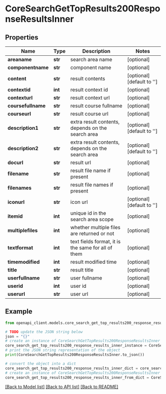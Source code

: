 # CoreSearchGetTopResults200ResponseResultsInner


## Properties

Name | Type | Description | Notes
------------ | ------------- | ------------- | -------------
**areaname** | **str** | search area name | [optional] 
**componentname** | **str** | component name | [optional] 
**content** | **str** | result contents | [optional] [default to '']
**contextid** | **int** | result context id | [optional] 
**contexturl** | **str** | result context url | [optional] 
**coursefullname** | **str** | result course fullname | [optional] 
**courseurl** | **str** | result course url | [optional] 
**description1** | **str** | extra result contents, depends on the search area | [optional] [default to '']
**description2** | **str** | extra result contents, depends on the search area | [optional] [default to '']
**docurl** | **str** | result url | [optional] 
**filename** | **str** | result file name if present | [optional] 
**filenames** | **str** | result file names if present | [optional] 
**iconurl** | **str** | icon url | [optional] [default to '']
**itemid** | **int** | unique id in the search area scope | [optional] 
**multiplefiles** | **int** | whether multiple files are returned or not | [optional] 
**textformat** | **int** | text fields format, it is the same for all of them | [optional] 
**timemodified** | **int** | result modified time | [optional] 
**title** | **str** | result title | [optional] 
**userfullname** | **str** | user fullname | [optional] 
**userid** | **int** | user id | [optional] 
**userurl** | **str** | user url | [optional] 

## Example

```python
from openapi_client.models.core_search_get_top_results200_response_results_inner import CoreSearchGetTopResults200ResponseResultsInner

# TODO update the JSON string below
json = "{}"
# create an instance of CoreSearchGetTopResults200ResponseResultsInner from a JSON string
core_search_get_top_results200_response_results_inner_instance = CoreSearchGetTopResults200ResponseResultsInner.from_json(json)
# print the JSON string representation of the object
print(CoreSearchGetTopResults200ResponseResultsInner.to_json())

# convert the object into a dict
core_search_get_top_results200_response_results_inner_dict = core_search_get_top_results200_response_results_inner_instance.to_dict()
# create an instance of CoreSearchGetTopResults200ResponseResultsInner from a dict
core_search_get_top_results200_response_results_inner_from_dict = CoreSearchGetTopResults200ResponseResultsInner.from_dict(core_search_get_top_results200_response_results_inner_dict)
```
[[Back to Model list]](../README.md#documentation-for-models) [[Back to API list]](../README.md#documentation-for-api-endpoints) [[Back to README]](../README.md)



